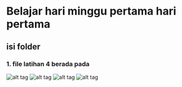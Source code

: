 # Belajar hari minggu pertama hari pertama
## isi folder
### 1. file latihan 4 berada pada

![alt tag]()
![alt tag]()
![alt tag]()
![alt tag]()
